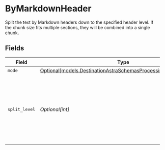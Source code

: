 # ByMarkdownHeader

Split the text by Markdown headers down to the specified header level. If the chunk size fits multiple sections, they will be combined into a single chunk.


## Fields

| Field                                                                                                                                | Type                                                                                                                                 | Required                                                                                                                             | Description                                                                                                                          |
| ------------------------------------------------------------------------------------------------------------------------------------ | ------------------------------------------------------------------------------------------------------------------------------------ | ------------------------------------------------------------------------------------------------------------------------------------ | ------------------------------------------------------------------------------------------------------------------------------------ |
| `mode`                                                                                                                               | [Optional[models.DestinationAstraSchemasProcessingTextSplitterMode]](../models/destinationastraschemasprocessingtextsplittermode.md) | :heavy_minus_sign:                                                                                                                   | N/A                                                                                                                                  |
| `split_level`                                                                                                                        | *Optional[int]*                                                                                                                      | :heavy_minus_sign:                                                                                                                   | Level of markdown headers to split text fields by. Headings down to the specified level will be used as split points                 |